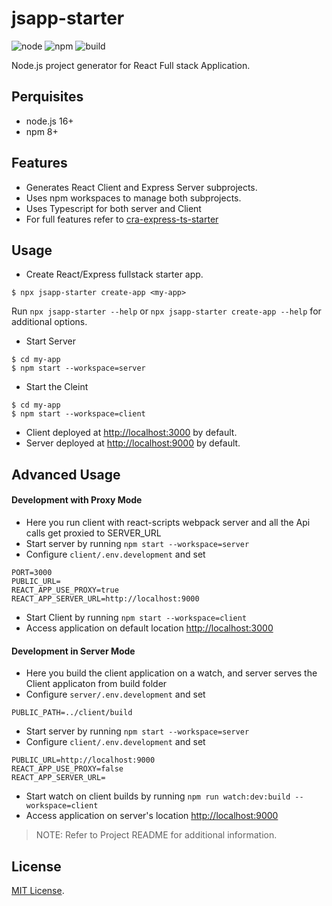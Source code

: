 # jsapp-starter
![node](http://img.shields.io/badge/node-16+-brightgreen.svg)
![npm](http://img.shields.io/badge/npm-8+-orange.svg)
![build](https://github.com/jsstarter/jsapp-starter/actions/workflows/npm-publish.yml/badge.svg)

Node.js project generator for React Full stack Application.

## Perquisites
- node.js 16+
- npm 8+

## Features
- Generates React Client and Express Server subprojects.
- Uses npm workspaces to manage both subprojects.
- Uses Typescript for both server and Client
- For full features refer to [cra-express-ts-starter](https://github.com/vkkotha/cra-express-ts-starter)

## Usage
- Create React/Express fullstack starter app.
```shell script
$ npx jsapp-starter create-app <my-app>
```
Run `npx jsapp-starter --help` or `npx jsapp-starter create-app --help` for additional options.

- Start Server
```shell script
$ cd my-app
$ npm start --workspace=server
```

- Start the Cleint
```shell script
$ cd my-app
$ npm start --workspace=client
```
- Client deployed at [http://localhost:3000](http://localhost:3000) by default.
- Server deployed at [http://localhost:9000](http://localhost:9000) by default.

## Advanced Usage
#### Development with Proxy Mode
- Here you run client with react-scripts webpack server and all the Api calls get proxied to SERVER_URL
- Start server by running `npm start --workspace=server`
- Configure `client/.env.development` and set
```
PORT=3000
PUBLIC_URL=
REACT_APP_USE_PROXY=true
REACT_APP_SERVER_URL=http://localhost:9000
```
- Start Client by running `npm start --workspace=client`
- Access application on default location [http://localhost:3000](http://localhost:3000)

#### Development in Server Mode
- Here you build the client application on a watch, and server serves the Client applicaton from build folder
- Configure `server/.env.development` and set
```
PUBLIC_PATH=../client/build
```
- Start server by running `npm start --workspace=server`
- Configure `client/.env.development` and set
```
PUBLIC_URL=http://localhost:9000
REACT_APP_USE_PROXY=false
REACT_APP_SERVER_URL=
```
- Start watch on client builds by running `npm run watch:dev:build --workspace=client`
- Access application on server's location [http://localhost:9000](http://localhost:9000)

> NOTE: Refer to Project README for additional information.

## License
[MIT License](https://github.com/jsstarter/jsstarter/blob/master/LICENSE).